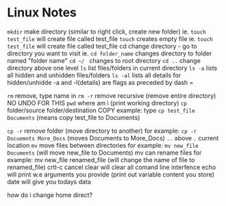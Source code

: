 # Linux Notes

`mkdir` make directory (similar to right click, create new folder)
ie. `touch test_file` will create file called test_file
`touch` creates empty file ie. `touch test_file` will create file called test_file
cd change directory - go to directory you want to visit
ie. `cd folder_name` changes directory to folder named "folder name"
`cd ~/ ` changes to root directory
`cd ..` change directory above one level
`ls` list files/folders in current directory
`ls -a` lists all hidden and unhidden files/folders
`ls -al` lists all details for hidden/unhidde
-a and -l(details) are flags as preceded by dash = 

`rm` remove, type name in 
`rm -r` remove recursive (remove entire directory) NO UNDO FOR THIS
`pwd` where am i (print working directory)
`cp` folder/source folder/destination COPY
example: type `cp test_file Documents` (means copy test_file to Documents)

`cp -r` remove folder (move directory to another)
for example:
`cp -r Docuemnts More_Docs` (moves Documents to More_Docs)
`..` above
`.` current location
`mv` move files between directories
for example: `mv new_file Documents` (will move new_file to Documents)
mv can rename files
for example: mv new_file renamed_file 
(will change the name of file to renamed_file)
crtl-c cancel
clear  will clear all comand line interfence
echo will print w.e arguments you provide (print out variable content you store)
date will give you todays data



how do i change home direct?